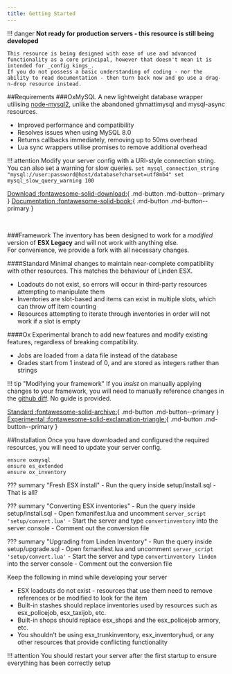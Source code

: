 ```yaml
---
title: Getting Started
---
```

!!! danger
	**Not ready for production servers - this resource is still being developed**

	This resource is being designed with ease of use and advanced functionality as a core principal, however that doesn't mean it is intended for _config kings_.  
	If you do not possess a basic understanding of coding - nor the ability to read documentation - then turn back now and go use a drag-n-drop resource instead.

##Requirements
###OxMySQL
A new lightweight database wrapper utilising [node-mysql2](https://github.com/sidorares/node-mysql2), unlike the abandoned ghmattimysql and mysql-async resources.

- Improved performance and compatibility
- Resolves issues when using MySQL 8.0
- Returns callbacks immediately, removing up to 50ms overhead
- Lua sync wrappers utilise promises to remove additional overhead

!!! attention
	Modify your server config with a URI-style connection string. You can also set a warning for slow queries.
	```
	set mysql_connection_string "mysql://user:password@host/database?charset=utf8mb4"
	set mysql_slow_query_warning 100
	```

[Download :fontawesome-solid-download:](https://github.com/overextended/oxmysql/releases){ .md-button .md-button--primary }	[Documentation :fontawesome-solid-book:](https://overextended.github.io/oxmysql){ .md-button .md-button--primary }

<br>

###Framework
The inventory has been designed to work for a _modified_ version of **ESX Legacy** and will not work with anything else.  
For convenience, we provide a fork with all necessary changes.

####Standard
Minimal changes to maintain near-complete compatibility with other resources. This matches the behaviour of Linden ESX.

- Loadouts do not exist, so errors will occur in third-party resources attempting to manipulate them
- Inventories are slot-based and items can exist in multiple slots, which can throw off item counting
- Resources attempting to iterate through inventories in order will not work if a slot is empty

####Ox
Experimental branch to add new features and modify existing features, regardless of breaking compatibility.

- Jobs are loaded from a data file instead of the database
- Grades start from 1 instead of 0, and are stored as integers rather than strings

!!! tip "Modifying your framework"
	If you _insist_ on manually applying changes to your framework, you will need to manually reference changes in the [github diff](https://github.com/overextended/es_extended/commit/c232ff157e219c111e7b484af2375a2859ac331d). No guide is provided.

[Standard :fontawesome-solid-archive:](https://github.com/overextended/es_extended){ .md-button .md-button--primary }	[Experimental :fontawesome-solid-exclamation-triangle:](https://github.com/overextended/es_extended/tree/ox){ .md-button .md-button--primary }


##Installation
Once you have downloaded and configured the required resources, you will need to update your server config.
```
ensure oxmysql
ensure es_extended
ensure ox_inventory
```

??? summary "Fresh ESX install"
	- Run the query inside setup/install.sql
	- That is all?

??? summary "Converting ESX inventories"
	- Run the query inside setup/install.sql
	- Open fxmanifest.lua and uncomment `server_script 'setup/convert.lua'`
	- Start the server and type `convertinventory` into the server console
	- Comment out the conversion file

??? summary "Upgrading from Linden Inventory"
	- Run the query inside setup/upgrade.sql
	- Open fxmanifest.lua and uncomment `server_script 'setup/convert.lua'`
	- Start the server and type `convertinventory linden` into the server console
	- Comment out the conversion file

Keep the following in mind while developing your server

- ESX loadouts do not exist - resources that use them need to remove references or be modified to look for the item
- Built-in stashes should replace inventories used by resources such as esx_policejob, esx_taxijob, etc.
- Built-in shops should replace esx_shops and the esx_policejob armory, etc.
- You shouldn't be using esx_trunkinventory, esx_inventoryhud, or any other resources that provide conflicting functionality

!!! attention
	You should restart your server after the first startup to ensure everything has been correctly setup
